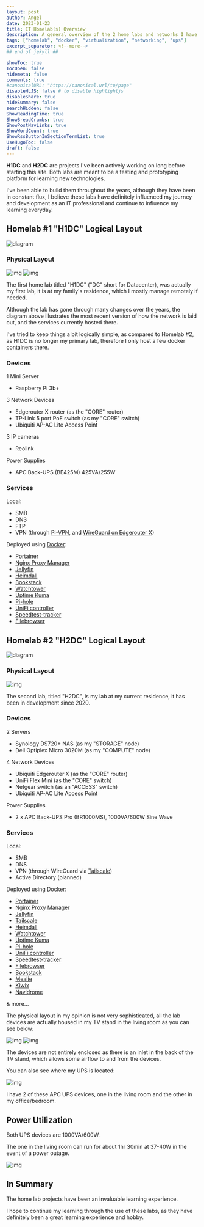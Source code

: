 ```yaml
---
layout: post
author: Angel
date: 2023-01-23
title: IT Homelab(s) Overview
description: A general overview of the 2 home labs and networks I have designed, currently manage, and maintain.
tags: ["homelab", "docker", "virtualization", "networking", "ups"] 
excerpt_separator: <!--more-->
## end of jekyll ##

showToc: true
TocOpen: false
hidemeta: false
comments: true
#canonicalURL: "https://canonical.url/to/page"
disableHLJS: false # to disable highlightjs
disableShare: true
hideSummary: false
searchHidden: false
ShowReadingTime: true
ShowBreadCrumbs: true
ShowPostNavLinks: true
ShowWordCount: true
ShowRssButtonInSectionTermList: true
UseHugoToc: false
draft: false
---
```


**H1DC** and **H2DC** are projects I've been actively working on long before starting this site. Both labs are meant to be a testing and prototyping platform for learning new technologies. 

I've been able to build them throughout the years, although they have been in constant flux, I believe these labs have definitely influenced my journey and development as an IT professional and continue to influence my learning everyday.

## Homelab #1 "H1DC" Logical Layout 
![diagram](https://d287cykochbccj.cloudfront.net/diagrams/h1dc-lab-diagram-2023-v2.svg)

### Physical Layout
![img](https://d287cykochbccj.cloudfront.net/pictures/h1dc/IMG_20210219_141819.webp)
![img](https://d287cykochbccj.cloudfront.net/pictures/h1dc/IMG_20201221_183413.webp)


The first home lab titled "H1DC" ("DC" short for Datacenter), was actually my first lab, it is at my family's residence, which I mostly manage remotely if needed.

Although the lab has gone through many changes over the years, the diagram above illustrates the most recent version of how the network is laid out, and the services currently hosted there.

I've tried to keep things a bit logically simple, as compared to Homelab #2, as H1DC is no longer my primary lab, therefore I only host a few docker containers there.

### Devices
1 Mini Server
- Raspberry Pi 3b+

3 Network Devices
- Edgerouter X router (as the "CORE" router)
- TP-Link 5 port PoE switch (as my "CORE" switch)
- Ubiquiti AP-AC Lite Access Point

3 IP cameras
- Reolink

Power Supplies
- APC Back-UPS (BE425M) 425VA/255W

### Services
Local:
- SMB
- DNS
- FTP
- VPN (through [Pi-VPN](https://pivpn.io/), and [WireGuard on Edgerouter X](https://www.wireguard.com/install/#edgeos-module-tools))

Deployed using [Docker](https://www.docker.com/):
- [Portainer](https://www.portainer.io/)
- [Nginx Proxy Manager](https://nginxproxymanager.com/)
- [Jellyfin](https://jellyfin.org/)
- [Heimdall](https://heimdall.site/)
- [Bookstack](https://www.bookstackapp.com/)
- [Watchtower](https://containrrr.dev/watchtower/)
- [Uptime Kuma](https://github.com/louislam/uptime-kuma)
- [Pi-hole](https://pi-hole.net/)
- [UniFi controller](https://hub.docker.com/r/jacobalberty/unifi)
- [Speedtest-tracker](https://github.com/henrywhitaker3/Speedtest-Tracker)
- [Filebrowser](https://filebrowser.org/)

## Homelab #2 "H2DC" Logical Layout
![diagram](https://d287cykochbccj.cloudfront.net/diagrams/h2dc-lab-diagram-2023-v2.svg)

### Physical Layout
![img](https://d287cykochbccj.cloudfront.net/pictures/h2dc/IMG_20221107_164928.webp)

The second lab, titled "H2DC", is my lab at my current residence, it has been in development since 2020.

### Devices
2 Servers
- Synology DS720+ NAS (as my "STORAGE" node)
- Dell Optiplex Micro 3020M (as my "COMPUTE" node)

4 Network Devices
- Ubiquiti Edgerouter X (as the "CORE" router)
- UniFi Flex Mini (as the "CORE" switch)
- Netgear switch (as an "ACCESS" switch)
- Ubiquiti AP-AC Lite Access Point

Power Supplies
- 2 x APC Back-UPS Pro (BR1000MS), 1000VA/600W Sine Wave

### Services
Local:
- SMB
- DNS
- VPN (through WireGuard via [Tailscale](https://tailscale.com/))
- Active Directory (planned)

Deployed using [Docker](https://www.docker.com/):
- [Portainer](https://www.portainer.io/)
- [Nginx Proxy Manager](https://nginxproxymanager.com/)
- [Jellyfin](https://jellyfin.org/)
- [Tailscale](https://hub.docker.com/r/tailscale/tailscale)
- [Heimdall](https://heimdall.site/)
- [Watchtower](https://containrrr.dev/watchtower/)
- [Uptime Kuma](https://github.com/louislam/uptime-kuma)
- [Pi-hole](https://pi-hole.net/)
- [UniFi controller](https://hub.docker.com/r/jacobalberty/unifi)
- [Speedtest-tracker](https://github.com/henrywhitaker3/Speedtest-Tracker)
- [Filebrowser](https://filebrowser.org/)
- [Bookstack](https://www.bookstackapp.com/)
- [Mealie](https://hay-kot.github.io/mealie/)
- [Kiwix](https://www.kiwix.org/en/)
- [Navidrome](https://www.navidrome.org/)

& more...

The physical layout in my opinion is not very sophisticated, all the lab devices are actually housed in my TV stand in the living room as you can see below:

![img](https://d287cykochbccj.cloudfront.net/pictures/h2dc/IMG_20221105_143007.webp)
![img](https://d287cykochbccj.cloudfront.net/pictures/h2dc/IMG_20221105_143110.webp)

The devices are not entirely enclosed as there is an inlet in the back of the TV stand, which allows some airflow to and from the devices.

You can also see where my UPS is located:

![img](https://d287cykochbccj.cloudfront.net/pictures/h2dc/IMG_20221105_143035.webp)

I have 2 of these APC UPS devices, one in the living room and the other in my office/bedroom. 

## Power Utilization

Both UPS devices are 1000VA/600W.

The one in the living room can run for about 1hr 30min at 37-40W in the event of a power outage.

![img](https://d287cykochbccj.cloudfront.net/pictures/h2dc/IMG_20221105_143048.webp)

## In Summary

The home lab projects have been an invaluable learning experience.

I hope to continue my learning through the use of these labs, as they have definitely been a great learning experience and hobby.